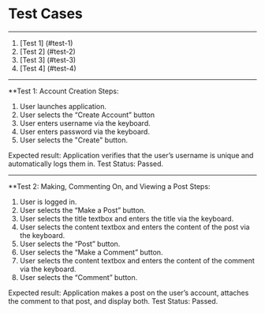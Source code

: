 # Test Cases
***
1.  [Test 1] (#test-1)
2.  [Test 2] (#test-2)
3.  [Test 3] (#test-3)
4.  [Test 4] (#test-4)
***
**Test 1: Account Creation
Steps:
 1. User launches application.
 2. User selects the “Create Account” button
 3. User enters username via the keyboard.
 4. User enters password via the keyboard.
 5. User selects the "Create" button. 

Expected result: Application verifies that the user’s username is unique and automatically logs them in. 
Test Status: Passed. 
***
**Test 2: Making, Commenting On, and Viewing a Post
Steps:
 1. User is logged in.
 2. User selects the “Make a Post” button.
 3. User selects the title textbox and enters the title via the keyboard.
 4. User selects the content textbox and enters the content of the post via the keyboard.
 5. User selects the “Post” button.
 6. User selects the “Make a Comment” button.
 7. User selects the content textbox and enters the content of the comment via the keyboard.
 8. User selects the “Comment” button.
 
Expected result: Application makes a post on the user’s account, attaches the comment to that post, and display both.
Test Status: Passed. 
